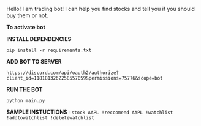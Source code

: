 Hello! I am trading bot!
I can help you find stocks and tell you if you should buy them or not.

**To activate bot**

**INSTALL DEPENDENCIES**

`pip install -r requirements.txt`

**ADD BOT TO SERVER**

`https://discord.com/api/oauth2/authorize?client_id=1181813262258557059&permissions=75776&scope=bot`

**RUN THE BOT**

`python main.py`

**SAMPLE INSTUCTIONS**
`!stock AAPL
!reccomend AAPL
!watchlist
!addtowatchlist
!deletewatchlist`
